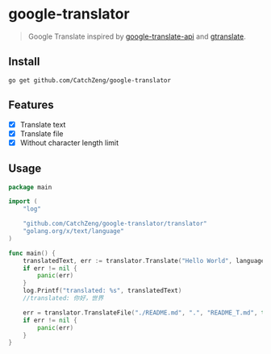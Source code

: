 # google-translator

> Google Translate inspired by [google-translate-api](https://github.com/matheuss/google-translate-api) and [gtranslate](https://github.com/bregydoc/gtranslate).

## Install

```shell
go get github.com/CatchZeng/google-translator
```

## Features

- [x] Translate text
- [x] Translate file
- [x] Without character length limit

## Usage

```go
package main

import (
	"log"

	"github.com/CatchZeng/google-translator/translator"
	"golang.org/x/text/language"
)

func main() {
	translatedText, err := translator.Translate("Hello World", language.English, language.SimplifiedChinese)
	if err != nil {
		panic(err)
	}
	log.Printf("translated: %s", translatedText)
	//translated: 你好，世界

	err = translator.TranslateFile("./README.md", ".", "README_T.md", true, language.English, language.SimplifiedChinese)
	if err != nil {
		panic(err)
	}
}
```
